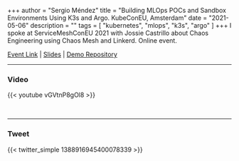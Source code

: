 +++
author = "Sergio Méndez"
title = "Building MLOps POCs and Sandbox Environments Using K3s and Argo. KubeConEU, Amsterdam"
date = "2021-05-06"
description = ""
tags = [
    "kubernetes",
    "mlops",
    "k3s",
    "argo"
]
+++
I spoke at ServiceMeshConEU 2021 with Jossie Castrillo about Chaos Engineering using Chaos Mesh and Linkerd. Online event.

[Event Link](https://sched.co/iSBE) | 
[Slides](https://b.link/ServiceMeshCon2021ChaosUniversity) | 
[Demo Repository](https://github.com/jossiebk/Demo-ServiceMeshcon2021)
<!--more-->
---

### Video

{{< youtube vGVtnP8gOl8 >}}

<br>

---

### Tweet

{{< twitter_simple 1388916945400078339 >}}

<br>
